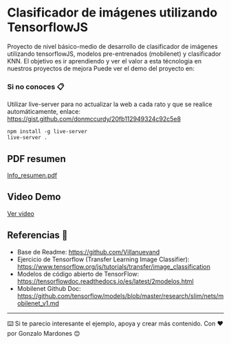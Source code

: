 # Clasificador de imágenes utilizando TensorflowJS

Proyecto de nivel básico-medio de desarrollo de clasificador de imágenes utilizando tensorflowJS, modelos pre-entrenados (mobilenet) y clasificador KNN.
El objetivo es ir aprendiendo y ver el valor a esta técnologia en nuestros proyectos de mejora
Puede ver el demo del proyecto en: 

### Si no conoces 📋

Utilizar live-server para no actualizar la web a cada rato y que se realice automáticamente, enlace: https://gist.github.com/donmccurdy/20fb112949324c92c5e8

```
npm install -g live-server
live-server .
```

## PDF resumen
[Info_resumen.pdf](https://github.com/GonzaloMardones/Image_Classification_Tensorflow/blob/master/tutorial_resumen.pdf)

## Video Demo
[Ver video](https://github.com/GonzaloMardones/Image_Classification_Tensorflow/blob/master/video_3.mov)

## Referencias 🎁

* Base de Readme: https://github.com/Villanuevand 
* Ejercicio de Tensorflow (Transfer Learning Image Classifier): https://www.tensorflow.org/js/tutorials/transfer/image_classification
* Modelos de código abierto de TensorFlow: https://tensorflowdoc.readthedocs.io/es/latest/2modelos.html
* Mobilenet Github Doc: https://github.com/tensorflow/models/blob/master/research/slim/nets/mobilenet_v1.md



---
⌨️ Si te parecio interesante el ejemplo, apoya y crear más contenido. 
  Con ❤️ por Gonzalo Mardones 😊
